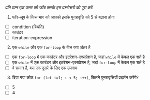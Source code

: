 _प्रति प्रश्न एक उत्तर की जाँच करके इस प्रश्नोत्तरी को पूरा करें._

1. फॉर-लूप के किस भाग को आपको इसके पुनरावृत्ति को 5 से बढ़ाना होगा

- [ ] condition (स्थिति)
- [ ] काउंटर
- [ ] iteration-expression

2. एक `while` और एक `for-loop` के बीच क्या अंतर है

- [ ] एक `for-loop` में एक काउंटर और इटरेशन-एक्सप्रेशन है, जहां `while` में केवल एक शर्त है
- [ ] एक `while` में एक काउंटर और इटरेशन-एक्सप्रेशन है, जहां `for-loop` में केवल एक शर्त है
- [ ] वे समान हैं, बस एक दूसरे के लिए एक उपनाम

3. दिया गया कोड `for (let i=1; i < 5; i++)`, कितने पुनरावृत्तियों प्रदर्शन करेंगे?

- [ ] 5
- [ ] 4
